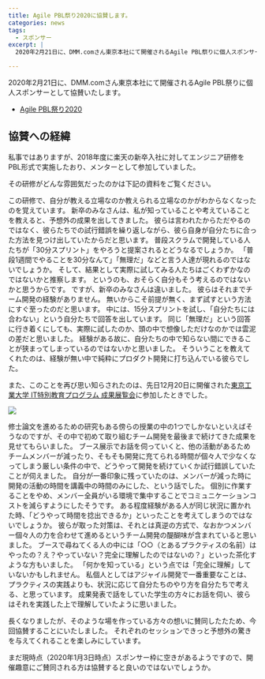 ```yaml
---
title: Agile PBL祭り2020に協賛します。
categories: news
tags:
  - スポンサー
excerpt: |
  2020年2月21日に、DMM.comさん東京本社にて開催されるAgile PBL祭りに個人スポンサーとして協賛いたします。

---
```


2020年2月21日に、DMM.comさん東京本社にて開催されるAgile PBL祭りに個人スポンサーとして協賛いたします。

- [Agile PBL祭り2020](https://agilepbl.com/)

## 協賛への経緯

私事ではありますが、2018年度に楽天の新卒入社に対してエンジニア研修をPBL形式で実施したおり、メンターとして参加していました。

その研修がどんな雰囲気だったのかは下記の資料をご覧ください。
<script async class="speakerdeck-embed" data-id="f07bb397bf894fd5aacc8b2c0a6d9c51" data-ratio="1.77777777777778" src="//speakerdeck.com/assets/embed.js"></script>

この研修で、自分が教える立場なのか教えられる立場なのかがわからなくなったのを覚えています。
新卒のみなさんは、私が知っていることや考えていることを教えると、予想外の成果を出してきました。
彼らは言われたからただやるのではなく、彼らたちでの試行錯誤を繰り返しながら、彼ら自身が自分たちに合った方法を見つけ出していたからだと思います。
普段スクラムで開発している人たちが「30分スプリント」をやろうと提案されるとどうなるでしょうか。
「普段1週間でやることを30分なんて」「無理だ」などと言う人達が現れるのではないでしょうか。
そして、結果として実際に試してみる人たちはごくわずかなのではないかと推察します。
というのも、おそらく自分もそう考えるのではないかと思うからです。
ですが、新卒のみなさんは違いました。
彼らはそれまでチーム開発の経験がありません。
無いからこそ前提が無く、まず試すという方法にすぐ至ったのだと思います。
中には、15分スプリントを試し、「自分たちには合わない」という自分たちで回答を出しています。
同じ「無理だ」という回答に行き着くにしても、実際に試したのか、頭の中で想像しただけなのかでは雲泥の差だと思いました。
経験がある故に、自分たちの中で知らない間にできることが狭まってしまっているのではないかと思いました。
そういうことを教えてくれたのは、経験が無い中で純粋にプロダクト開発に打ち込んでいる彼らでした。

また、このことを再び思い知らされたのは、先日12月20日に開催された[東京工業大学 IT特別教育プログラム 成果展覧会](https://amamama.github.io/ITSP-PBL-exhibition/)に参加したときでした。

![](/assets/img/20191220_itsp-pbl-exhibition.jpg)

修士論文を進めるための研究もある傍らの授業の中の1つでしかないといえばそうなのですが、その中で初めて取り組むチーム開発を最後まで続けてきた成果を見せてもらいました。
ブース展示でお話を伺っていくと、他の活動があるためチームメンバーが減ったり、そもそも開発に充てられる時間が個々人で少なくなってしまう厳しい条件の中で、どうやって開発を続けていくか試行錯誤していたことが伺えました。
自分が一番印象に残っていたのは、メンバーが減った時に開発の活動の時間を講義中の時間のみにした、という話でした。
個別に作業することをやめ、メンバー全員がいる環境で集中することでコミュニケーションコストを減らすようにしたそうです。
ある程度経験がある人が同じ状況に置かれた時、「どうやって時間を捻出できるか」といったことを考えてしまうのではないでしょうか。
彼らが取った対策は、それとは真逆の方式で、なおかつメンバー個々人の力を合わせて進めるというチーム開発の醍醐味が含まれていると思いました。
ブースで尋ねてくる人の中には「○○（とあるプラクティスの名前）はやったの？え？やっていない？完全に理解したのではないの？」といった茶化すような方もいました。
「何かを知っている」という点では「完全に理解」していないかもしれません。
私個人としてはアジャイル開発で一番重要なことは、プラクティスの実践よりも、状況に応じて自分たちのやり方を自分たちで考える、と思っています。
成果発表で話をしていた学生の方々にお話を伺い、彼らはそれを実践した上で理解していたように思いました。

長くなりましたが、そのような場を作っている方々の想いに賛同したたため、今回協賛することにいたしました。
それぞれのセッションできっと予想外の驚きを与えてくれることを楽しみにしています。

まだ現時点（2020年1月3日時点）スポンサー枠に空きがあるようですので、開催趣意にご賛同される方は協賛すると良いのではないでしょうか。
